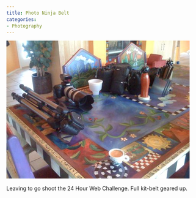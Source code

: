 ```yaml
---
title: Photo Ninja Belt
categories:
- Photography
---
```


![](/assets/posts/2009/3bfdcb8cd63cbe94ec50b717c1af3590.png)
  



Leaving to go shoot the 24 Hour Web Challenge. Full kit-belt geared up.
